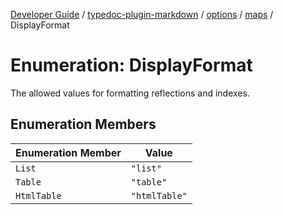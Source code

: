 [Developer Guide](../../../../../README.md) / [typedoc-plugin-markdown](../../../../README.md) / [options](../../../README.md) / [maps](../README.md) / DisplayFormat

# Enumeration: DisplayFormat

The allowed values for formatting reflections and indexes.

## Enumeration Members

| Enumeration Member | Value         |
| ------------------ | ------------- |
| `List`             | `"list"`      |
| `Table`            | `"table"`     |
| `HtmlTable`        | `"htmlTable"` |
